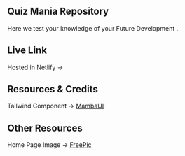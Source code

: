 ## Quiz Mania Repository
Here we test your knowledge of your Future Development .

## Live Link 
Hosted in Netlify -> 

## Resources & Credits
Tailwind Component -> [MambaUI](https://www.mambaui.com/components)

## Other Resources
Home Page Image -> [FreePic](https://www.freepik.com/)

